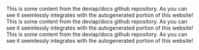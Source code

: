 This is some content from the deviap/docs github repository. As you can see it seemlessly integrates with the autogenerated portion of this website! This is some content from the deviap/docs github repository. As you can see it seemlessly integrates with the autogenerated portion of this website! This is some content from the deviap/docs github repository. As you can see it seemlessly integrates with the autogenerated portion of this website! 
